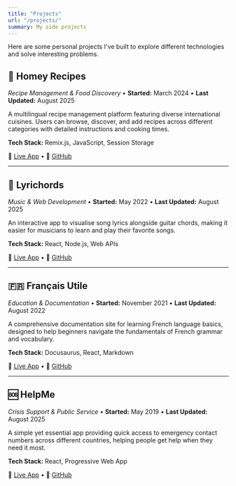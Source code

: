 ```yaml
---
title: "Projects"
url: "/projects/"
summary: My side projects
---
```


Here are some personal projects I've built to explore different technologies and solve interesting problems.

## 🍳 Homey Recipes
*Recipe Management & Food Discovery* • **Started:** March 2024 • **Last Updated:** August 2025

A multilingual recipe management platform featuring diverse international cuisines. Users can browse, discover, and add recipes across different categories with detailed instructions and cooking times.

**Tech Stack:** Remix.js, JavaScript, Session Storage

🔗 [Live App](https://homey-recipes.fly.dev/) • 📂 [GitHub](https://github.com/mariehmai/homey-recipes)

---

## 🎵 Lyrichords
*Music & Web Development* • **Started:** May 2022 • **Last Updated:** August 2025

An interactive app to visualise song lyrics alongside guitar chords, making it easier for musicians to learn and play their favorite songs.

**Tech Stack:** React, Node.js, Web APIs

🔗 [Live App](https://www.lyrichords.xyz/) • 📂 [GitHub](https://github.com/mariehmai/lyrichords)

---

## 🇫🇷 Français Utile
*Education & Documentation* • **Started:** November 2021 • **Last Updated:** August 2022

A comprehensive documentation site for learning French language basics, designed to help beginners navigate the fundamentals of French grammar and vocabulary.

**Tech Stack:** Docusaurus, React, Markdown

🔗 [Live App](https://francais-utile.vercel.app/) • 📂 [GitHub](https://github.com/mariehmai/fr-utile)

---

## 🆘 HelpMe  
*Crisis Support & Public Service* • **Started:** May 2019 • **Last Updated:** August 2025

A simple yet essential app providing quick access to emergency contact numbers across different countries, helping people get help when they need it most.

**Tech Stack:** React, Progressive Web App

🔗 [Live App](https://crisishelp.netlify.app) • 📂 [GitHub](https://github.com/mariehmai/helpme)
